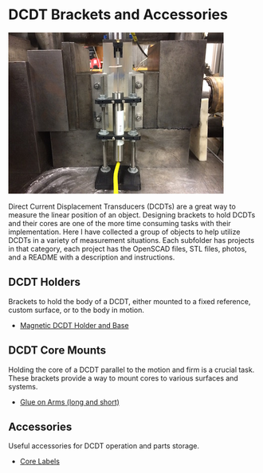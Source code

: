# DCDT Brackets and Accessories

![Setup Photo](setup_photos/Example_Use.jpg)

Direct Current Displacement Transducers (DCDTs) are a great way to measure the
linear position of an object. Designing brackets to hold DCDTs and their cores are one of the more
time consuming tasks with their implementation. Here I have collected a group of objects to
help utilize DCDTs in a variety of measurement situations. Each subfolder has projects in that
category, each project has the OpenSCAD files, STL files, photos, and a README with
a description and instructions.

## DCDT Holders
Brackets to hold the body of a DCDT, either mounted to a fixed reference, custom surface, or to the body in motion.

* [Magnetic DCDT Holder and Base](DCDT_Holders/Magnetic_DCDT_Holder)

## DCDT Core Mounts
Holding the core of a DCDT parallel to the motion and firm is a crucial task. These brackets provide a way to mount cores to various surfaces and systems.

* [Glue on Arms (long and short)](DCDT_Core_Mounts/glue_on_arms)

## Accessories  
Useful accessories for DCDT operation and parts storage.

* [Core Labels](Accessories/core_label)
